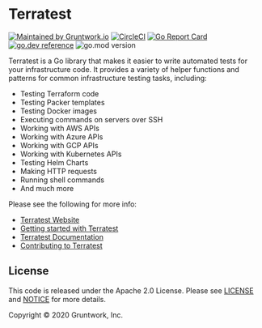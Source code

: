 # Terratest

[![Maintained by Gruntwork.io](https://img.shields.io/badge/maintained%20by-gruntwork.io-%235849a6.svg)](https://gruntwork.io/?ref=repo_terratest)
[![CircleCI](https://circleci.com/gh/gruntwork-io/terratest.svg?style=svg&circle-token=e48019e09fc3b8bf6e0315a84048501c87c4157c)](https://circleci.com/gh/gruntwork-io/terratest)
[![Go Report Card](https://goreportcard.com/badge/github.com/gruntwork-io/terratest)](https://goreportcard.com/report/github.com/gruntwork-io/terratest)
[![go.dev reference](https://img.shields.io/badge/go.dev-reference-007d9c?logo=go&logoColor=white&style=flat-square)](https://pkg.go.dev/mod/github.com/gruntwork-io/terratest?tab=overview)
![go.mod version](https://img.shields.io/github/go-mod/go-version/gruntwork-io/terratest)

Terratest is a Go library that makes it easier to write automated tests for your infrastructure code. It provides a
variety of helper functions and patterns for common infrastructure testing tasks, including:

- Testing Terraform code
- Testing Packer templates
- Testing Docker images
- Executing commands on servers over SSH
- Working with AWS APIs
- Working with Azure APIs
- Working with GCP APIs
- Working with Kubernetes APIs
- Testing Helm Charts
- Making HTTP requests
- Running shell commands
- And much more

Please see the following for more info:

- [Terratest Website](https://terratest.gruntwork.io)
- [Getting started with Terratest](https://terratest.gruntwork.io/docs/getting-started/quick-start/)
- [Terratest Documentation](https://terratest.gruntwork.io/docs/)
- [Contributing to Terratest](https://terratest.gruntwork.io/docs/community/contributing/)

## License

This code is released under the Apache 2.0 License. Please see [LICENSE](LICENSE) and [NOTICE](NOTICE) for more details.

Copyright &copy; 2020 Gruntwork, Inc.
